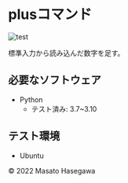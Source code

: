 # plusコマンド

![test](https://github.com/masatohasegawa-ut/enshu/actions/workflows/test.yml/badge.svg)

標準入力から読み込んだ数字を足す。

## 必要なソフトウェア
* Python
  * テスト済み: 3.7~3.10

## テスト環境
* Ubuntu

© 2022 Masato Hasegawa
